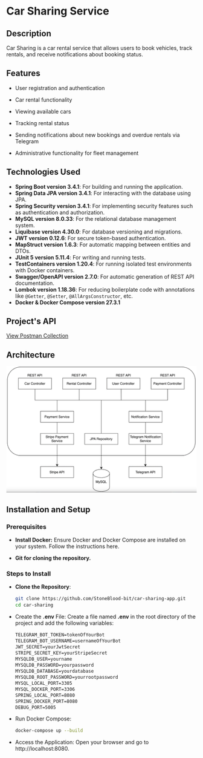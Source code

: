 # Car Sharing Service

## Description

Car Sharing is a car rental service that allows users to book vehicles, track rentals, and receive notifications about booking status.

## Features
- User registration and authentication

- Car rental functionality

- Viewing available cars

- Tracking rental status

- Sending notifications about new bookings and overdue rentals via Telegram

- Administrative functionality for fleet management

## Technologies Used

- **Spring Boot version 3.4.1**: For building and running the application.
- **Spring Data JPA version 3.4.1**: For interacting with the database using JPA.
- **Spring Security version 3.4.1**: For implementing security features such as authentication and authorization.
- **MySQL version 8.0.33**: For the relational database management system.
- **Liquibase version 4.30.0**: For database versioning and migrations.
- **JWT version 0.12.6**: For secure token-based authentication.
- **MapStruct version 1.6.3**: For automatic mapping between entities and DTOs.
- **JUnit 5 version 5.11.4**: For writing and running tests.
- **TestContainers version 1.20.4**: For running isolated test environments with Docker containers.
- **Swagger/OpenAPI version 2.7.0**: For automatic generation of REST API documentation.
- **Lombok version 1.18.36**: For reducing boilerplate code with annotations like `@Getter`, `@Setter`, `@AllArgsConstructor`, etc.
- **Docker & Docker Compose version 27.3.1**

## Project's API
[View Postman Collection](https://planetary-robot-110333.postman.co/workspace/New-Team-Workspace~a93f6c89-492c-4ecd-bd5a-a84c0e6f6670/collection/40055606-b2a56b23-cc14-4064-b677-94fc8e320579?action=share&creator=40055606)

## Architecture
![Example Image](images/architecture.png)

## Installation and Setup

### Prerequisites

- **Install Docker:** Ensure Docker and Docker Compose are installed on your system. Follow the instructions here.

- **Git for cloning the repository.**

### Steps to Install

- **Clone the Repository**:
   ```bash
   git clone https://github.com/StoneBlood-bit/car-sharing-app.git
   cd car-sharing
- Create the **.env** File: Create a file named **.env** in the root directory of the project and add the following variables:
   ```dotenv
  TELEGRAM_BOT_TOKEN=tokenOfYourBot
  TELEGRAM_BOT_USERNAME=usernameOfYourBot
  JWT_SECRET=yourJwtSecret
  STRIPE_SECRET_KEY=yourStripeSecret
  MYSQLDB_USER=yourname
  MYSQLDB_PASSWORD=yourpassword
  MYSQLDB_DATABASE=yourdatabase
  MYSQLDB_ROOT_PASSWORD=yourrootpassword
  MYSQL_LOCAL_PORT=3305
  MYSQL_DOCKER_PORT=3306
  SPRING_LOCAL_PORT=8080
  SPRING_DOCKER_PORT=8080
  DEBUG_PORT=5005
- Run Docker Compose:
   ```bash
  docker-compose up --build
- Access the Application: Open your browser and go to http://localhost:8080.